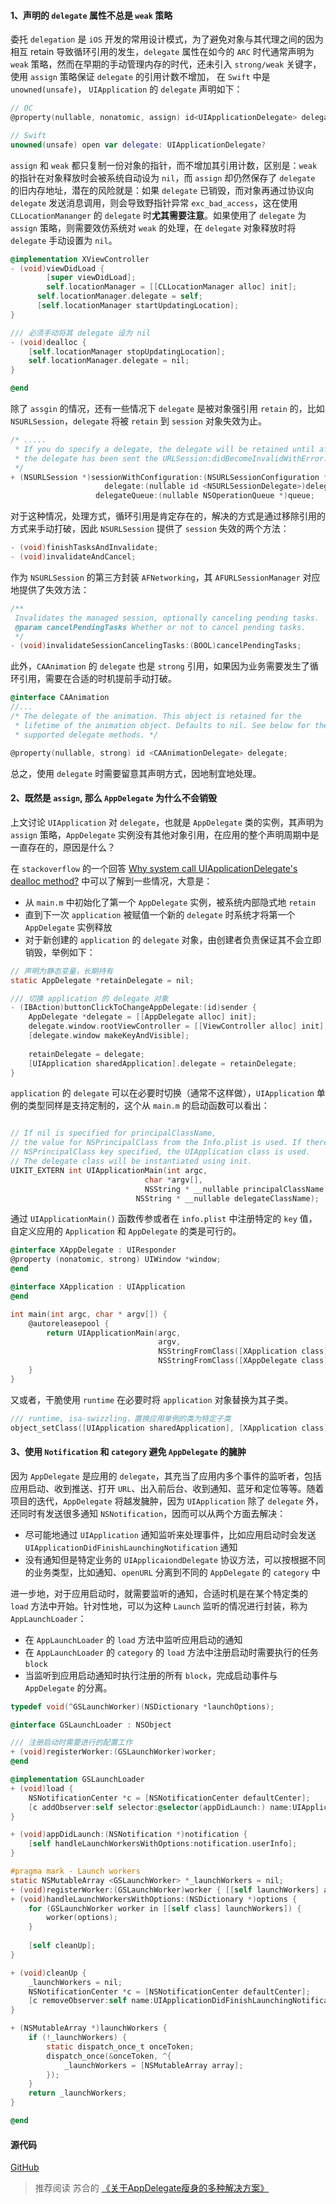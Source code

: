 #### 1、声明的 ```delegate``` 属性不总是 ```weak``` 策略
委托 ```delegation``` 是 ```iOS``` 开发的常用设计模式，为了避免对象与其代理之间的因为相互 retain 导致循环引用的发生，```delegate``` 属性在如今的 ```ARC``` 时代通常声明为 ```weak``` 策略，然而在早期的手动管理内存的时代，还未引入 ```strong/weak``` 关键字，使用 ```assign``` 策略保证 ```delegate``` 的引用计数不增加， 在 ```Swift``` 中是 ```unowned(unsafe)```， ```UIApplication``` 的 ```delegate``` 声明如下：
```Objective-C
// OC
@property(nullable, nonatomic, assign) id<UIApplicationDelegate> delegate;
```


```Swift
// Swift
unowned(unsafe) open var delegate: UIApplicationDelegate?
```

```assign``` 和 ```weak``` 都只复制一份对象的指针，而不增加其引用计数，区别是：```weak``` 的指针在对象释放时会被系统自动设为 ```nil```，而 ```assign``` 却仍然保存了 ```delegate``` 的旧内存地址，潜在的风险就是：如果 ```delegate``` 已销毁，而对象再通过协议向 ```delegate``` 发送消息调用，则会导致野指针异常 ```exc_bad_access```，这在使用 ```CLLocationMananger``` 的 ```delegate``` 时**尤其需要注意**。如果使用了 ```delegate``` 为 ```assign``` 策略，则需要效仿系统对 ```weak``` 的处理，在 ```delegate``` 对象释放时将 ```delegate``` 手动设置为 ```nil```。

```Objective-C
@implementation XViewController
- (void)viewDidLoad {
        [super viewDidLoad];
        self.locationManager = [[CLLocationManager alloc] init];
      self.locationManager.delegate = self;
      [self.locationManager startUpdatingLocation];
}

/// 必须手动将其 delegate 设为 nil
- (void)dealloc {
    [self.locationManager stopUpdatingLocation];
    self.locationManager.delegate = nil;
}

@end
```
除了 ```assgin``` 的情况，还有一些情况下 ```delegate``` 是被对象强引用 ```retain``` 的，比如 ```NSURLSession```，```delegate``` 将被 ```retain``` 到 ```session``` 对象失效为止。

```Objective-C
/* .....
 * If you do specify a delegate, the delegate will be retained until after
 * the delegate has been sent the URLSession:didBecomeInvalidWithError: message.
 */
+ (NSURLSession *)sessionWithConfiguration:(NSURLSessionConfiguration *)config
                     delegate:(nullable id <NSURLSessionDelegate>)delegate
                   delegateQueue:(nullable NSOperationQueue *)queue;
```
对于这种情况，处理方式，循环引用是肯定存在的，解决的方式是通过移除引用的方式来手动打破，因此  ```NSURLSession``` 提供了 ```session``` 失效的两个方法：

```Objective-C
- (void)finishTasksAndInvalidate;
- (void)invalidateAndCancel;
```
作为 ```NSURLSession``` 的第三方封装 ```AFNetworking```，其 ```AFURLSessionManager``` 对应地提供了失效方法：
```Objective-C
/**
 Invalidates the managed session, optionally canceling pending tasks.
 @param cancelPendingTasks Whether or not to cancel pending tasks.
 */
- (void)invalidateSessionCancelingTasks:(BOOL)cancelPendingTasks;
```
此外，```CAAnimation``` 的 ```delegate``` 也是 ```strong``` 引用，如果因为业务需要发生了循环引用，需要在合适的时机提前手动打破。
```Objective-C
@interface CAAnimation
//...
/* The delegate of the animation. This object is retained for the
 * lifetime of the animation object. Defaults to nil. See below for the
 * supported delegate methods. */

@property(nullable, strong) id <CAAnimationDelegate> delegate;
```
总之，使用 ```delegate``` 时需要留意其声明方式，因地制宜地处理。

#### 2、既然是 ```assign```, 那么 ```AppDelegate``` 为什么不会销毁
上文讨论 ```UIApplication``` 对 ```delegate```，也就是 ```AppDelegate``` 类的实例，其声明为 ```assign``` 策略，```AppDelegate``` 实例没有其他对象引用，在应用的整个声明周期中是一直存在的，原因是什么？

在 ```stackoverflow``` 的一个回答 [Why system call UIApplicationDelegate's dealloc method?](https://stackoverflow.com/questions/11685025/why-system-call-uiapplicationdelegates-dealloc-method) 中可以了解到一些情况，大意是：

- 从 ```main.m``` 中初始化了第一个 ```AppDelegate``` 实例，被系统内部隐式地 ```retain```
- 直到下一次 ```application``` 被赋值一个新的 ```delegate``` 时系统才将第一个 ```AppDelegate``` 实例释放
- 对于新创建的 ```application``` 的 ```delegate``` 对象，由创建者负责保证其不会立即销毁，举例如下：

```Objective-C
// 声明为静态变量，长期持有
static AppDelegate *retainDelegate = nil;

/// 切换 application 的 delegate 对象
- (IBAction)buttonClickToChangeAppDelegate:(id)sender {
    AppDelegate *delegate = [[AppDelegate alloc] init];
    delegate.window.rootViewController = [[ViewController alloc] init];
    [delegate.window makeKeyAndVisible];
    
    retainDelegate = delegate;
    [UIApplication sharedApplication].delegate = retainDelegate;
}

```
```application``` 的 ```delegate``` 可以在必要时切换（通常不这样做），```UIApplication``` 单例的类型同样是支持定制的，这个从 ```main.m``` 的启动函数可以看出：

```Objective-C

// If nil is specified for principalClassName, 
// the value for NSPrincipalClass from the Info.plist is used. If there is no
// NSPrincipalClass key specified, the UIApplication class is used. 
// The delegate class will be instantiated using init.
UIKIT_EXTERN int UIApplicationMain(int argc, 
                              char *argv[], 
                              NSString * __nullable principalClassName, 
                            NSString * __nullable delegateClassName);


```
通过 ```UIApplicationMain()``` 函数传参或者在 ```info.plist``` 中注册特定的 ```key``` 值，自定义应用的 ```Application``` 和 ```AppDelegate``` 的类是可行的。
```Objective-C
@interface XAppDelegate : UIResponder
@property (nonatomic, strong) UIWindow *window;
@end

@interface XApplication : UIApplication
@end

int main(int argc, char * argv[]) {
    @autoreleasepool {
        return UIApplicationMain(argc,
                                 argv,
                                 NSStringFromClass([XApplication class]),
                                 NSStringFromClass([XAppDelegate class]));
    }
}
```
又或者，干脆使用 ```runtime``` 在必要时将 ```application``` 对象替换为其子类。

```Objective-C
/// runtime, isa-swizzling，置换应用单例的类为特定子类
object_setClass([UIApplication sharedApplication], [XApplication class]);
```

#### 3、使用 ```Notification``` 和 ```category``` 避免 ```AppDelegate``` 的臃肿
因为 ```AppDelegate``` 是应用的 ```delegate```，其充当了应用内多个事件的监听者，包括应用启动、收到推送、打开 ```URL```、出入前后台、收到通知、蓝牙和定位等等。随着项目的迭代，```AppDelegate``` 将越发臃肿，因为 ```UIApplication``` 除了 ```delegate``` 外，还同时有发送很多通知 ```NSNotification```，因而可以从两个方面去解决：

- 尽可能地通过 ```UIApplication``` 通知监听来处理事件，比如应用启动时会发送
 ```UIApplicationDidFinishLaunchingNotification``` 通知
- 没有通知但是特定业务的 ```UIApplicaiondDelegate``` 协议方法，可以按根据不同的业务类型，比如通知、```openURL``` 分离到不同的 ```AppDelegate``` 的 ```category``` 中

进一步地，对于应用启动时，就需要监听的通知，合适时机是在某个特定类的 ```load``` 方法中开始。针对性地，可以为这种 ```Launch``` 监听的情况进行封装，称为 ```AppLaunchLoader```：
- 在 ```AppLaunchLoader``` 的 ```load``` 方法中监听应用启动的通知
- 在  ```AppLaunchLoader``` 的 ```category``` 的 ```load``` 方法中注册启动时需要执行的任务 ```block```
- 当监听到应用启动通知时执行注册的所有 ```block```，完成启动事件与 ```AppDelegate``` 的分离。

```Objective-C
typedef void(^GSLaunchWorker)(NSDictionary *launchOptions);

@interface GSLaunchLoader : NSObject

/// 注册启动时需要进行的配置工作
+ (void)registerWorker:(GSLaunchWorker)worker;
@end

@implementation GSLaunchLoader
+ (void)load {
    NSNotificationCenter *c = [NSNotificationCenter defaultCenter];
    [c addObserver:self selector:@selector(appDidLaunch:) name:UIApplicationDidFinishLaunchingNotification object:nil];
}

+ (void)appDidLaunch:(NSNotification *)notification {
    [self handleLaunchWorkersWithOptions:notification.userInfo];
}

#pragma mark - Launch workers
static NSMutableArray <GSLaunchWorker> *_launchWorkers = nil;
+ (void)registerWorker:(GSLaunchWorker)worker { [[self launchWorkers] addObject:worker]; }
+ (void)handleLaunchWorkersWithOptions:(NSDictionary *)options {
    for (GSLaunchWorker worker in [[self class] launchWorkers]) {
        worker(options);
    }
    
    [self cleanUp];
}

+ (void)cleanUp {
    _launchWorkers = nil;
    NSNotificationCenter *c = [NSNotificationCenter defaultCenter];
    [c removeObserver:self name:UIApplicationDidFinishLaunchingNotification object:nil];
}

+ (NSMutableArray *)launchWorkers {
    if (!_launchWorkers) {
        static dispatch_once_t onceToken;
        dispatch_once(&onceToken, ^{
            _launchWorkers = [NSMutableArray array];
        });
    }
    return _launchWorkers;
}

@end
```

#### 源代码

[GitHub](https://github.com/beforeold/GSLaunchLoader)

> 推荐阅读 苏合的 [《关于AppDelegate瘦身的多种解决方案》](http://www.jianshu.com/p/a926fd605b7a)
